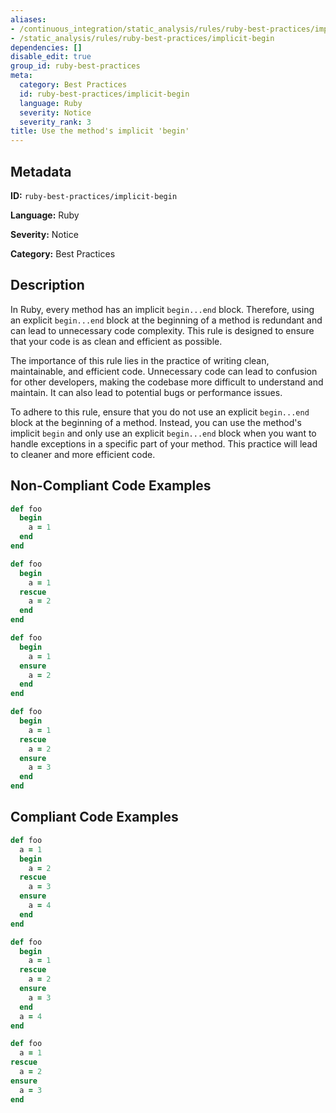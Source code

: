 ```yaml
---
aliases:
- /continuous_integration/static_analysis/rules/ruby-best-practices/implicit-begin
- /static_analysis/rules/ruby-best-practices/implicit-begin
dependencies: []
disable_edit: true
group_id: ruby-best-practices
meta:
  category: Best Practices
  id: ruby-best-practices/implicit-begin
  language: Ruby
  severity: Notice
  severity_rank: 3
title: Use the method's implicit 'begin'
---
```

<!--  SOURCED FROM https://github.com/DataDog/datadog-static-analyzer-rule-docs -->


## Metadata
**ID:** `ruby-best-practices/implicit-begin`

**Language:** Ruby

**Severity:** Notice

**Category:** Best Practices

## Description
In Ruby, every method has an implicit `begin...end` block. Therefore, using an explicit `begin...end` block at the beginning of a method is redundant and can lead to unnecessary code complexity. This rule is designed to ensure that your code is as clean and efficient as possible. 

The importance of this rule lies in the practice of writing clean, maintainable, and efficient code. Unnecessary code can lead to confusion for other developers, making the codebase more difficult to understand and maintain. It can also lead to potential bugs or performance issues.

To adhere to this rule, ensure that you do not use an explicit `begin...end` block at the beginning of a method. Instead, you can use the method's implicit `begin` and only use an explicit `begin...end` block when you want to handle exceptions in a specific part of your method. This practice will lead to cleaner and more efficient code.

## Non-Compliant Code Examples
```ruby
def foo
  begin
    a = 1
  end
end

def foo
  begin
    a = 1
  rescue
    a = 2
  end
end

def foo
  begin
    a = 1
  ensure
    a = 2
  end
end

def foo
  begin
    a = 1
  rescue
    a = 2
  ensure
    a = 3
  end
end

```

## Compliant Code Examples
```ruby
def foo
  a = 1
  begin
    a = 2
  rescue
    a = 3
  ensure
    a = 4
  end
end

def foo
  begin
    a = 1
  rescue
    a = 2
  ensure
    a = 3
  end
  a = 4
end

def foo
  a = 1
rescue
  a = 2
ensure
  a = 3
end

```
